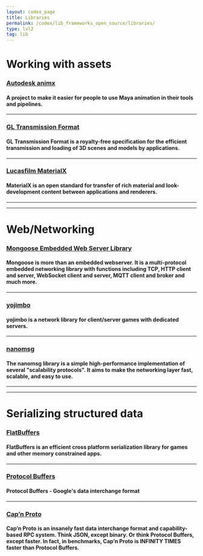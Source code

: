 ```yaml
---
layout: codex_page
title: Libraries
permalink: /codex/lib_frameworks_open_source/libraries/
type: lvl2
tag: lib
---
```


# Working with assets

### [Autodesk animx](https://github.com/Autodesk/animx)
#### A project to make it easier for people to use Maya animation in their tools and pipelines.

------

### [GL Transmission Format](https://github.com/KhronosGroup/glTF)
#### GL Transmission Format is a royalty-free specification for the efficient transmission and loading of 3D scenes and models by applications.

------

### [Lucasfilm MaterialX](https://github.com/InsomniacGames/ig-memtrace)
#### MaterialX is an open standard for transfer of rich material and look-development content between applications and renderers.

------
------

# Web/Networking

### [Mongoose Embedded Web Server Library](https://github.com/cesanta/mongoose)
#### Mongoose is more than an embedded webserver. It is a multi-protocol embedded networking library with functions including TCP, HTTP client and server, WebSocket client and server, MQTT client and broker and much more.

------

### [yojimbo](https://github.com/networkprotocol/yojimbo)
#### yojimbo is a network library for client/server games with dedicated servers.

------

### [nanomsg](https://github.com/nanomsg/nanomsg)
#### The nanomsg library is a simple high-performance implementation of several "scalability protocols". It aims to make the networking layer fast, scalable, and easy to use.

------
------

# Serializing structured data

### [FlatBuffers](http://google.github.io/flatbuffers/)
#### FlatBuffers is an efficient cross platform serialization library for games and other memory constrained apps.

------

### [Protocol Buffers](https://github.com/google/protobuf)
#### Protocol Buffers - Google's data interchange format

------

### [Cap’n Proto](https://capnproto.org/)
#### Cap’n Proto is an insanely fast data interchange format and capability-based RPC system. Think JSON, except binary. Or think Protocol Buffers, except faster. In fact, in benchmarks, Cap’n Proto is INFINITY TIMES faster than Protocol Buffers.

